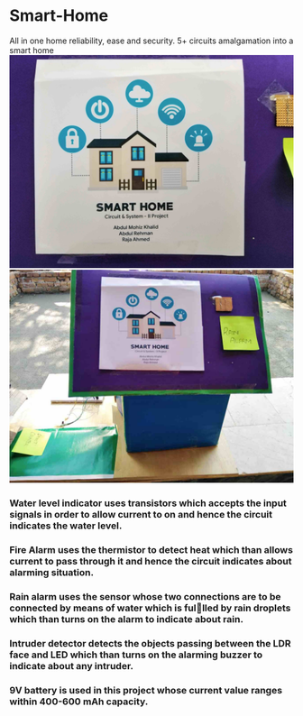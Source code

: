 # Smart-Home
All in one home reliability, ease and security. 5+ circuits amalgamation into a smart home
![Smart Home](https://raw.githubusercontent.com/AhmedRaja1/Smart-Home/main/IMG_20200203_111327.jpg "Smart Home")
![Smart Home](https://raw.githubusercontent.com/AhmedRaja1/Smart-Home/main/IMG-20200204-WA0006.jpg)
### Water level indicator uses transistors which accepts the input signals in order to allow current to on and hence the circuit indicates the water level.
### Fire Alarm uses the thermistor to detect heat which than allows current to pass through it and hence the circuit indicates about alarming situation.
### Rain alarm uses the sensor whose two connections are to be connected by means of water which is fullled by rain droplets which than turns on the alarm to indicate about rain.
### Intruder detector detects the objects passing between the LDR face and LED which than turns on the alarming buzzer to indicate about any intruder.
### 9V battery is used in this project whose current value ranges within 400-600 mAh capacity.
